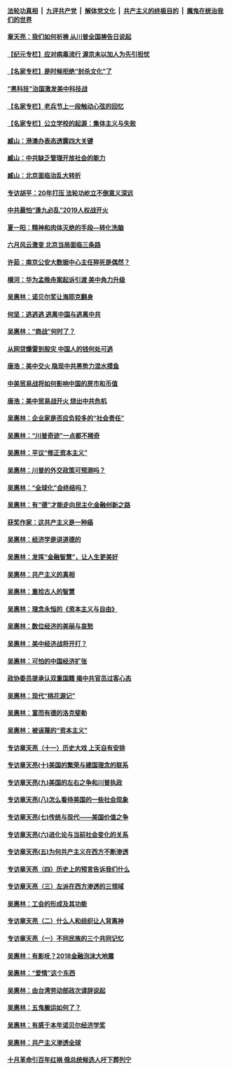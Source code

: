 

####  [法轮功真相](../../../../basic/blob/master/README.md?t=06232002) &nbsp;|&nbsp; [九评共产党](../../../../9ping.md/blob/master/README.md?t=06232002) &nbsp;|&nbsp; [解体党文化](../../../../jtdwh.md/blob/master/README.md?t=06232002)  &nbsp;|&nbsp; [共产主义的终极目的](../../../../gczydzjmd.md/blob/master/README.md?t=06232002) &nbsp;|&nbsp; [魔鬼在统治我们的世界](../../../../mgztzwmdsj.md/blob/master/README.md?t=06232002) 

#### [章天亮：我们如何祈祷 从川普全国祷告日说起](../pages/nsc423/n11944627.md?t=06232002) 

#### [【纪元专栏】应对病毒流行 渥京未以加人为先引担忧](../pages/nsc423/n11875714.md?t=06232002) 

#### [【名家专栏】是时候拒绝“封杀文化”了](../pages/nsc423/n11814093.md?t=06232002) 

#### [“黑科技”治国激发美中科技战](../pages/nsc423/n11638056.md?t=06232002) 

#### [【名家专栏】老兵节上一段触动心弦的回忆](../pages/nsc423/n11646016.md?t=06232002) 

#### [【名家专栏】公立学校的起源：集体主义与失败](../pages/nsc423/n11601833.md?t=06232002) 

#### [臧山：港澳办表态透露四大关键](../pages/nsc423/n11421628.md?t=06232002) 

#### [臧山：中共缺乏管理开放社会的能力](../pages/nsc423/n11407457.md?t=06232002) 

#### [臧山：北京面临治乱大转折](../pages/nsc423/n11406895.md?t=06232002) 

#### [专访胡平：20年打压 法轮功屹立不倒意义深远](../pages/nsc423/n11398800.md?t=06232002) 

#### [中共最怕“逢九必乱”2019人权战开火](../pages/nsc423/n11385248.md?t=06232002) 

#### [夏一阳：精神和肉体灭绝的手段—转化洗脑](../pages/nsc423/n11368250.md?t=06232002) 

#### [六月风云激变 北京当局面临三条路](../pages/nsc423/n11313668.md?t=06232002) 

#### [许茹：南京公安大数据中心主任猝死是偶然？](../pages/nsc423/n11064744.md?t=06232002) 

#### [横河：华为孟晚舟案起诉引渡 美中角力升级](../pages/nsc423/n11027230.md?t=06232002) 

#### [吴惠林：诺贝尔奖让海耶克翻身](../pages/nsc423/n10890049.md?t=06232002) 

#### [何坚：逃逃逃 逃离中国与逃离中共](../pages/nsc423/n10592891.md?t=06232002) 

#### [吴惠林：“商战”何时了？](../pages/nsc423/n10573558.md?t=06232002) 

#### [从网贷爆雷到股灾 中国人的钱何处可逃](../pages/nsc423/n10572800.md?t=06232002) 

#### [唐浩：美中交火 隐现中共黑势力混水摸鱼](../pages/nsc423/n10544040.md?t=06232002) 

#### [中美贸易战将如何影响中国的房市和币值](../pages/nsc423/n10543697.md?t=06232002) 

#### [唐浩：美中贸易战开火 烧出中共危机](../pages/nsc423/n10540126.md?t=06232002) 

#### [吴惠林：企业家是否应负较多的“社会责任”](../pages/nsc423/n10535022.md?t=06232002) 

#### [吴惠林：“川普奇迹”一点都不稀奇](../pages/nsc423/n10512808.md?t=06232002) 

#### [吴惠林：平议“修正资本主义”](../pages/nsc423/n10495724.md?t=06232002) 

#### [吴惠林：川普的外交政策可预测吗？](../pages/nsc423/n10462387.md?t=06232002) 

#### [吴惠林：“全球化”会终结吗？](../pages/nsc423/n10452838.md?t=06232002) 

#### [吴惠林：有“德”才能走向民主化金融创新之路](../pages/nsc423/n10432292.md?t=06232002) 

#### [获奖作家：这共产主义是一种癌](../pages/nsc423/n10431541.md?t=06232002) 

#### [吴惠林：经济学是讲道德的](../pages/nsc423/n10398014.md?t=06232002) 

#### [吴惠林：发挥“金融智慧”，让人生更美好](../pages/nsc423/n10375019.md?t=06232002) 

#### [吴惠林：共产主义的真相](../pages/nsc423/n10351394.md?t=06232002) 

#### [吴惠林：重拾古人的智慧](../pages/nsc423/n10337691.md?t=06232002) 

#### [吴惠林：理念永恒的《资本主义与自由》](../pages/nsc423/n10316274.md?t=06232002) 

#### [吴惠林：数位经济的美丽与哀愁](../pages/nsc423/n10292946.md?t=06232002) 

#### [吴惠林：美中经济战将开打？](../pages/nsc423/n10258825.md?t=06232002) 

#### [吴惠林：可怕的中国经济扩张](../pages/nsc423/n10219147.md?t=06232002) 

#### [政协委员提承认双重国籍 揭中共官员过客心态](../pages/nsc423/n10208809.md?t=06232002) 

#### [吴惠林：现代“桃花源记”](../pages/nsc423/n10185234.md?t=06232002) 

#### [吴惠林：富而有德的洛克斐勒](../pages/nsc423/n10142264.md?t=06232002) 

#### [吴惠林：被诬蔑的“资本主义”](../pages/nsc423/n10124816.md?t=06232002) 

#### [专访章天亮（十一）历史大戏 上天自有安排](../pages/nsc423/n10094905.md?t=06232002) 

#### [专访章天亮(十)美国的繁荣与建国理念的联系](../pages/nsc423/n10094899.md?t=06232002) 

#### [专访章天亮(九)美国的左右之争和川普执政](../pages/nsc423/n10094889.md?t=06232002) 

#### [专访章天亮(八)怎么看待美国的一些社会现象](../pages/nsc423/n10094857.md?t=06232002) 

#### [专访章天亮(七)传统与现代——美国价值之争](../pages/nsc423/n10093140.md?t=06232002) 

#### [专访章天亮(六)进化论与当前社会变化的关系](../pages/nsc423/n10092036.md?t=06232002) 

#### [专访章天亮(五)为何共产主义在西方不断渗透](../pages/nsc423/n10083620.md?t=06232002) 

#### [专访章天亮（四）历史上的预言告诉我们什么](../pages/nsc423/n10083606.md?t=06232002) 

#### [专访章天亮（三）左派在西方渗透的三领域](../pages/nsc423/n10081115.md?t=06232002) 

#### [吴惠林：工会的形成及其功能](../pages/nsc423/n10080633.md?t=06232002) 

#### [专访章天亮（二）什么人和组织让人背离神](../pages/nsc423/n10076637.md?t=06232002) 

#### [专访章天亮（一）不同民族的三个共同记忆](../pages/nsc423/n10074188.md?t=06232002) 

#### [吴惠林：有影呒？2018金融泡沫大地震](../pages/nsc423/n10040534.md?t=06232002) 

#### [吴惠林：“爱情”这个东西](../pages/nsc423/n10019423.md?t=06232002) 

#### [吴惠林：由台湾劳动部政次请辞说起](../pages/nsc423/n9979679.md?t=06232002) 

#### [吴惠林：五鬼搬运如何了？](../pages/nsc423/n9925338.md?t=06232002) 

#### [吴惠林：有感于本年诺贝尔经济学奖](../pages/nsc423/n9871883.md?t=06232002) 

#### [吴惠林：共产主义渗透全球](../pages/nsc423/n9812748.md?t=06232002) 

#### [十月革命引百年红祸 俄总统候选人吁下葬列宁](../pages/nsc423/n9810182.md?t=06232002) 

